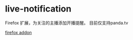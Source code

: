 # live-notification
Firefox 扩展，为关注的主播添加开播提醒。
目前仅支持panda.tv

[firefox addon](https://addons.mozilla.org/zh-CN/firefox/addon/live-notification/)
